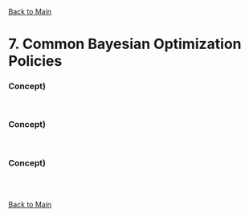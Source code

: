 [Back to Main](../main.md)

# 7. Common Bayesian Optimization Policies

### Concept) 

<br>

### Concept) 

<br>

### Concept) 






<br><br>

[Back to Main](../main.md)